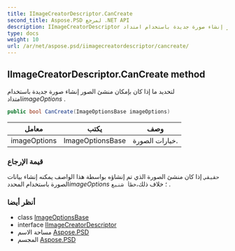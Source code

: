 ```yaml
---
title: IImageCreatorDescriptor.CanCreate
second_title: Aspose.PSD لمرجع .NET API
description: IImageCreatorDescriptor طريقة. لتحديد ما إذا كان بإمكان منشئ الصور إنشاء صورة جديدة باستخدام امتدادimageOptions .
type: docs
weight: 10
url: /ar/net/aspose.psd/iimagecreatordescriptor/cancreate/
---
```

## IImageCreatorDescriptor.CanCreate method

لتحديد ما إذا كان بإمكان منشئ الصور إنشاء صورة جديدة باستخدام امتداد*imageOptions* .

```csharp
public bool CanCreate(ImageOptionsBase imageOptions)
```

| معامل | يكتب | وصف |
| --- | --- | --- |
| imageOptions | ImageOptionsBase | خيارات الصورة. |

### قيمة الإرجاع

`حقيقي` إذا كان منشئ الصورة الذي تم إنشاؤه بواسطة هذا الواصف يمكنه إنشاء بيانات الصورة باستخدام المحدد*imageOptions* ؛ خلاف ذلك،`خطأ شنيع` .

### أنظر أيضا

* class [ImageOptionsBase](../../imageoptionsbase/)
* interface [IImageCreatorDescriptor](../)
* مساحة الاسم [Aspose.PSD](../../iimagecreatordescriptor/)
* المجسم [Aspose.PSD](../../../)


